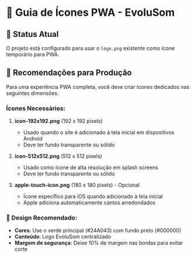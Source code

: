 # 📱 Guia de Ícones PWA - EvoluSom

## 🎯 Status Atual
O projeto está configurado para usar o `logo.png` existente como ícone temporário para PWA.

## 🔧 Recomendações para Produção

Para uma experiência PWA completa, você deve criar ícones dedicados nas seguintes dimensões:

### Ícones Necessários:

1. **icon-192x192.png** (192 x 192 pixels)
   - Usado quando o site é adicionado à tela inicial em dispositivos Android
   - Deve ter fundo transparente ou sólido

2. **icon-512x512.png** (512 x 512 pixels)
   - Usado como ícone de alta resolução em splash screens
   - Deve ter fundo transparente ou sólido

3. **apple-touch-icon.png** (180 x 180 pixels) - Opcional
   - Ícone específico para iOS quando adicionado à tela inicial
   - Apple adiciona automaticamente cantos arredondados

### 🎨 Design Recomendado:

- **Cores**: Use o verde principal (#24A043) com fundo preto (#000000)
- **Conteúdo**: Logo EvoluSom centralizado
- **Margem de segurança**: Deixe 10% de margem nas bordas para evitar corte
- **Formato**: PNG com transparência ou fundo sólido

### 📝 Como Aplicar:

1. Crie os ícones com as dimensões especificadas
2. Salve-os na pasta `public/` com os nomes:
   - `icon-192.png`
   - `icon-512.png`
   - `apple-touch-icon.png` (opcional)

3. Atualize o arquivo `public/manifest.json`:

```json
"icons": [
  {
    "src": "/icon-192.png",
    "sizes": "192x192",
    "type": "image/png",
    "purpose": "any maskable"
  },
  {
    "src": "/icon-512.png",
    "sizes": "512x512",
    "type": "image/png",
    "purpose": "any maskable"
  }
]
```

4. Atualize o arquivo `index.html`:

```html
<!-- Substitua -->
<link rel="apple-touch-icon" href="/logo.png" />

<!-- Por -->
<link rel="apple-touch-icon" href="/apple-touch-icon.png" />
```

### 🛠️ Ferramentas Úteis:

- **PWA Icon Generator**: https://www.pwabuilder.com/imageGenerator
- **Favicon Generator**: https://realfavicongenerator.net/
- **Photopea** (Editor online gratuito): https://www.photopea.com/

### ✅ Teste sua PWA:

1. **Chrome DevTools**:
   - Abra DevTools (F12)
   - Vá para "Application" > "Manifest"
   - Verifique se todos os ícones estão carregando

2. **Lighthouse**:
   - DevTools > "Lighthouse"
   - Selecione "Progressive Web App"
   - Execute a análise

3. **Teste Real**:
   - Acesse o site pelo celular
   - Tente adicionar à tela inicial
   - Verifique se o ícone aparece corretamente

---

**Nota**: O site já está funcional como PWA usando o logo atual, mas ícones dedicados melhorarão a experiência do usuário.

